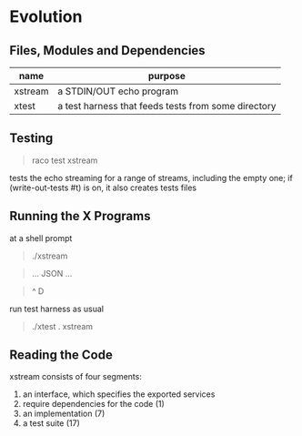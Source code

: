 # Evolution

Files, Modules and Dependencies 
-------------------------------

| name     | purpose |
| --------- | ------------------------------------ |
| xstream   | a STDIN/OUT echo program             |
| xtest     | a test harness that feeds tests from some directory |

Testing
-------

> raco test xstream 

tests the echo streaming for a range of streams, including the empty one;
if (write-out-tests #t) is on, it also creates tests files 

Running the X Programs
---------------------

at a shell prompt 
> ./xstream 
 
> ... JSON ...
 
> ^ D

run test harness as usual
> ./xtest . xstream 

Reading the Code 
----------------

xstream consists of four segments: 

1. an interface, which specifies the exported services 
2. require dependencies for the code (1)
3. an implementation (7)
4. a test suite (17)

